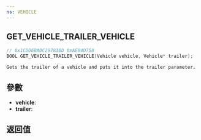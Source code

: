 ```yaml
---
ns: VEHICLE
---
```

## GET_VEHICLE_TRAILER_VEHICLE

```c
// 0x1CDD6BADC297830D 0xAE84D758
BOOL GET_VEHICLE_TRAILER_VEHICLE(Vehicle vehicle, Vehicle* trailer);
```

```
Gets the trailer of a vehicle and puts it into the trailer parameter.  
```

## 參數
* **vehicle**: 
* **trailer**: 

## 返回值
